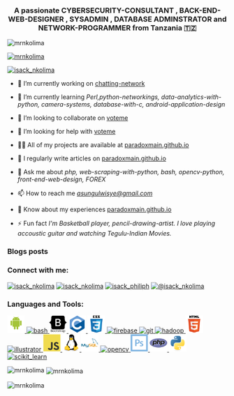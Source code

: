 <h3 align="center">A passionate CYBERSECURITY-CONSULTANT , BACK-END-WEB-DESIGNER , SYSADMIN , DATABASE ADMINSTRATOR and NETWORK-PROGRAMMER from Tanzania 🇹🇿</h3>

<p align="left"> <img src="https://komarev.com/ghpvc/?username=mrnkolima&label=Profile%20views&color=0e75b6&style=flat" alt="mrnkolima" /> </p>

<p align="left"> <a href="https://github.com/ryo-ma/github-profile-trophy"><img src="https://github-profile-trophy.vercel.app/?username=mrnkolima" alt="mrnkolima" /></a> </p>

<p align="left"> <a href="https://twitter.com/isack_nkolima" target="blank"><img src="https://img.shields.io/twitter/follow/isack_nkolima?logo=twitter&style=for-the-badge" alt="isack_nkolima" /></a> </p>

- 🔭 I’m currently working on [chatting-network](https://github.com/MrNkolima/chatting-system)

- 🌱 I’m currently learning *Perl,python-networkings, data-analytics-with-python, camera-systems, database-with-c, android-application-design*

- 👯 I’m looking to collaborate on [voteme](https://github.com/MrNkolima/voteme)

- 🤝 I’m looking for help with [voteme](https://github.com/MrNkolima/voteme)

- 👨‍💻 All of my projects are available at [paradoxmain.github.io](paradoxmain.github.io)

- 📝 I regularly write articles on [paradoxmain.github.io](paradoxmain.github.io)

- 💬 Ask me about *php, web-scraping-with-python, bash, opencv-python, front-end-web-design, FOREX*

- 📫 How to reach me *asungulwisye@gmail.com*

- 📄 Know about my experiences [paradoxmain.github.io](paradoxmain.github.io)

- ⚡ Fun fact *I'm Basketball player, pencil-drawing-artist. I love playing accoustic guitar and watching Tegulu-Indian Movies.*

### Blogs posts
<!-- BLOG-POST-LIST:START -->
<!-- BLOG-POST-LIST:END -->

<h3 align="left">Connect with me:</h3>
<p align="left">
<a href="https://codepen.io/MrNkolima" target="blank"><img align="center" src="https://raw.githubusercontent.com/rahuldkjain/github-profile-readme-generator/master/src/images/icons/Social/codepen.svg" alt="isack_nkolima" height="30" width="40" /></a>
<a href="https://twitter.com/isack_nkolima" target="blank"><img align="center" src="https://raw.githubusercontent.com/rahuldkjain/github-profile-readme-generator/master/src/images/icons/Social/twitter.svg" alt="isack_nkolima" height="30" width="40" /></a>
<a href="https://linkedin.com/in/isack_philiph" target="blank"><img align="center" src="https://raw.githubusercontent.com/rahuldkjain/github-profile-readme-generator/master/src/images/icons/Social/linked-in-alt.svg" alt="isack_philiph" height="30" width="40" /></a>
<a href="https://medium.com/@isackdrizzy" target="blank"><img align="center" src="https://raw.githubusercontent.com/rahuldkjain/github-profile-readme-generator/master/src/images/icons/Social/medium.svg" alt="@isack_nkolima" height="30" width="40" /></a>
</p>

<h3 align="left">Languages and Tools:</h3>
<p align="left"> <a href="https://developer.android.com" target="_blank" rel="noreferrer"> <img src="https://raw.githubusercontent.com/devicons/devicon/master/icons/android/android-original-wordmark.svg" alt="android" width="40" height="40"/> </a> <a href="https://www.gnu.org/software/bash/" target="_blank" rel="noreferrer"> <img src="https://www.vectorlogo.zone/logos/gnu_bash/gnu_bash-icon.svg" alt="bash" width="40" height="40"/> </a> <a href="https://getbootstrap.com" target="_blank" rel="noreferrer"> <img src="https://raw.githubusercontent.com/devicons/devicon/master/icons/bootstrap/bootstrap-plain-wordmark.svg" alt="bootstrap" width="40" height="40"/> </a> <a href="https://www.cprogramming.com/" target="_blank" rel="noreferrer"> <img src="https://raw.githubusercontent.com/devicons/devicon/master/icons/c/c-original.svg" alt="c" width="40" height="40"/> </a> <a href="https://www.w3schools.com/css/" target="_blank" rel="noreferrer"> <img src="https://raw.githubusercontent.com/devicons/devicon/master/icons/css3/css3-original-wordmark.svg" alt="css3" width="40" height="40"/> </a> <a href="https://firebase.google.com/" target="_blank" rel="noreferrer"> <img src="https://www.vectorlogo.zone/logos/firebase/firebase-icon.svg" alt="firebase" width="40" height="40"/> </a> <a href="https://git-scm.com/" target="_blank" rel="noreferrer"> <img src="https://www.vectorlogo.zone/logos/git-scm/git-scm-icon.svg" alt="git" width="40" height="40"/> </a> <a href="https://hadoop.apache.org/" target="_blank" rel="noreferrer"> <img src="https://www.vectorlogo.zone/logos/apache_hadoop/apache_hadoop-icon.svg" alt="hadoop" width="40" height="40"/> </a> <a href="https://www.w3.org/html/" target="_blank" rel="noreferrer"> <img src="https://raw.githubusercontent.com/devicons/devicon/master/icons/html5/html5-original-wordmark.svg" alt="html5" width="40" height="40"/> </a> <a href="https://www.adobe.com/in/products/illustrator.html" target="_blank" rel="noreferrer"> <img src="https://www.vectorlogo.zone/logos/adobe_illustrator/adobe_illustrator-icon.svg" alt="illustrator" width="40" height="40"/> </a> <a href="https://developer.mozilla.org/en-US/docs/Web/JavaScript" target="_blank" rel="noreferrer"> <img src="https://raw.githubusercontent.com/devicons/devicon/master/icons/javascript/javascript-original.svg" alt="javascript" width="40" height="40"/> </a> <a href="https://www.linux.org/" target="_blank" rel="noreferrer"> <img src="https://raw.githubusercontent.com/devicons/devicon/master/icons/linux/linux-original.svg" alt="linux" width="40" height="40"/> </a> <a href="https://www.mysql.com/" target="_blank" rel="noreferrer"> <img src="https://raw.githubusercontent.com/devicons/devicon/master/icons/mysql/mysql-original-wordmark.svg" alt="mysql" width="40" height="40"/> </a> <a href="https://opencv.org/" target="_blank" rel="noreferrer"> <img src="https://www.vectorlogo.zone/logos/opencv/opencv-icon.svg" alt="opencv" width="40" height="40"/> </a> <a href="https://www.photoshop.com/en" target="_blank" rel="noreferrer"> <img src="https://raw.githubusercontent.com/devicons/devicon/master/icons/photoshop/photoshop-line.svg" alt="photoshop" width="40" height="40"/> </a> <a href="https://www.php.net" target="_blank" rel="noreferrer"> <img src="https://raw.githubusercontent.com/devicons/devicon/master/icons/php/php-original.svg" alt="php" width="40" height="40"/> </a> <a href="https://www.python.org" target="_blank" rel="noreferrer"> <img src="https://raw.githubusercontent.com/devicons/devicon/master/icons/python/python-original.svg" alt="python" width="40" height="40"/> </a> <a href="https://scikit-learn.org/" target="_blank" rel="noreferrer"> <img src="https://upload.wikimedia.org/wikipedia/commons/0/05/Scikit_learn_logo_small.svg" alt="scikit_learn" width="40" height="40"/> </a> </p>


<p><img align="left" src="https://github-readme-stats.vercel.app/api/top-langs?username=mrnkolima&show_icons=true&locale=en&layout=compact" alt="mrnkolima" /></p>

<p>&nbsp;<img align="center" src="https://github-readme-stats.vercel.app/api?username=mrnkolima&show_icons=true&locale=en" alt="mrnkolima" /></p>

<p><img align="center" src="https://github-readme-streak-stats.herokuapp.com/?user=mrnkolima&" alt="mrnkolima" /></p>
